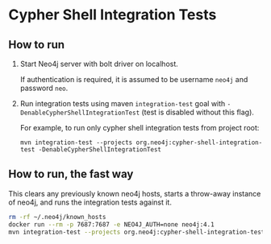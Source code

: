 # Cypher Shell Integration Tests

## How to run

1. Start Neo4j server with bolt driver on localhost.
   
   If authentication is required, it is assumed to be username `neo4j`
   and password `neo`.

2. Run integration tests using maven `integration-test` goal with 
   `-DenableCypherShellIntegrationTest` (test is disabled without this flag).
   
   For example, to run only cypher shell integration tests from project root: 
   
   ```
   mvn integration-test --projects org.neo4j:cypher-shell-integration-test -DenableCypherShellIntegrationTest
   ```
      
## How to run, the fast way

This clears any previously known neo4j hosts, starts a throw-away
instance of neo4j, and runs the integration tests against it.

```sh
rm -rf ~/.neo4j/known_hosts
docker run --rm -p 7687:7687 -e NEO4J_AUTH=none neo4j:4.1
mvn integration-test --projects org.neo4j:cypher-shell-integration-test --also-make -DenableCypherShellIntegrationTest
```
